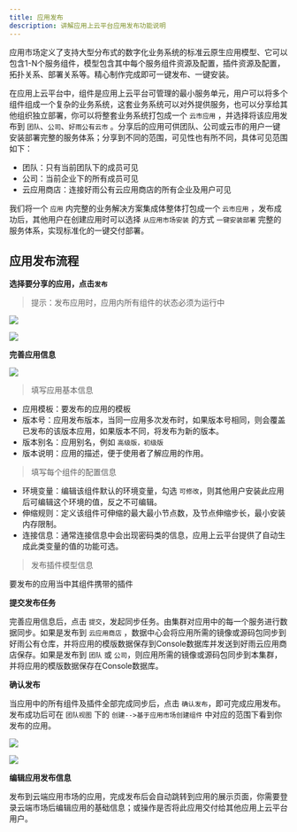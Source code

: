 ```yaml
---
title: 应用发布
description: 讲解应用上云平台应用发布功能说明
---
```


应用市场定义了支持大型分布式的数字化业务系统的标准云原生应用模型、它可以包含1-N个服务组件，模型包含其中每个服务组件资源及配置，插件资源及配置，拓扑关系、部署关系等。精心制作完成即可一键发布、一键安装。

在应用上云平台中，组件是应用上云平台可管理的最小服务单元，用户可以将多个组件组成一个复杂的业务系统，这套业务系统可以对外提供服务，也可以分享给其他组织独立部署，你可以将整套业务系统打包成一个 `云市应用` ，并选择将该应用发布到 `团队`、`公司`、`好雨公有云市` 。分享后的应用可供团队、公司或云市的用户一键安装部署完整的服务体系；分享到不同的范围，可见性也有所不同，具体可见范围如下：

* 团队：只有当前团队下的成员可见
* 公司：当前企业下的所有成员可见
* 云应用商店：连接好雨公有云应用商店的所有企业及用户可见

我们将一个 `应用` 内完整的业务解决方案集成体整体打包成一个 `云市应用` ，发布成功后，其他用户在创建应用时可以选择 `从应用市场安装` 的方式 `一键安装部署` 完整的服务体系，实现标准化的一键交付部署。


## 应用发布流程

**选择要分享的应用，点击`发布`**

> 提示：发布应用时，应用内所有组件的状态必须为运行中

![](https://grstatic.oss-cn-shanghai.aliyuncs.com/images/docs/5.2/user-manual/app-manage/share-app/Application%20Publishing.png)

![](https://grstatic.oss-cn-shanghai.aliyuncs.com/images/docs/5.2/user-manual/app-manage/share-app/Local%20release.png)

**完善应用信息**

![](https://grstatic.oss-cn-shanghai.aliyuncs.com/images/docs/5.2/user-manual/app-manage/share-app/edit.png)

> 填写应用基本信息

* 应用模板：要发布的应用的模板
* 版本号：应用发布版本，当同一应用多次发布时，如果版本号相同，则会覆盖已发布的该版本应用，如果版本不同，将发布为新的版本。
* 版本别名：应用别名，例如 `高级版，初级版`
* 版本说明：应用的描述，便于使用者了解应用的作用。


> 填写每个组件的配置信息

* 环境变量：编辑该组件默认的环境变量，勾选 `可修改`，则其他用户安装此应用后可编辑这个环境的值，反之不可编辑。
* 伸缩规则：定义该组件可伸缩的最大最小节点数，及节点伸缩步长，最小安装内存限制。
* 连接信息：通常连接信息中会出现密码类的信息，应用上云平台提供了自动生成此类变量的值的功能可选。

> 发布插件模型信息 
 
要发布的应用当中其组件携带的插件


**提交发布任务**

完善应用信息后，点击 `提交`，发起同步任务。由集群对应用中的每一个服务进行数据同步。如果是发布到 `云应用商店` ，数据中心会将应用所需的镜像或源码包同步到好雨公有仓库，并将应用的模版数据保存到Console数据库并发送到好雨云应用商店保存。如果是发布到 `团队` 或 `公司`，则应用所需的镜像或源码包同步到本集群，并将应用的模版数据保存在Console数据库。


**确认发布**

当应用中的所有组件及插件全部完成同步后，点击 `确认发布`，即可完成应用发布。发布成功后可在 `团队视图` 下的 `创建-->基于应用市场创建组件` 中对应的范围下看到你发布的应用。

![](https://grstatic.oss-cn-shanghai.aliyuncs.com/images/docs/5.2/user-manual/app-manage/share-app/Application%20sync.png)

![](https://grstatic.oss-cn-shanghai.aliyuncs.com/images/docs/5.2/user-manual/app-manage/share-app/nginx.png)

**编辑应用发布信息**

发布到云端应用市场的应用，完成发布后会自动跳转到应用的展示页面，你需要登录云端市场后编辑应用的基础信息；或操作是否将此应用交付给其他应用上云平台用户。


